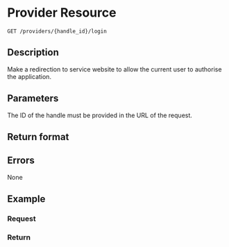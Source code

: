 # Provider Resource

    GET /providers/{handle_id}/login

## Description

Make a redirection to service website to allow the current user to authorise the application. 

## Parameters

The ID of the handle must be provided in the URL of the request.

## Return format

## Errors

None

## Example

### **Request**

### **Return**

[provider format]: ../../formats.md#short-format-provider

